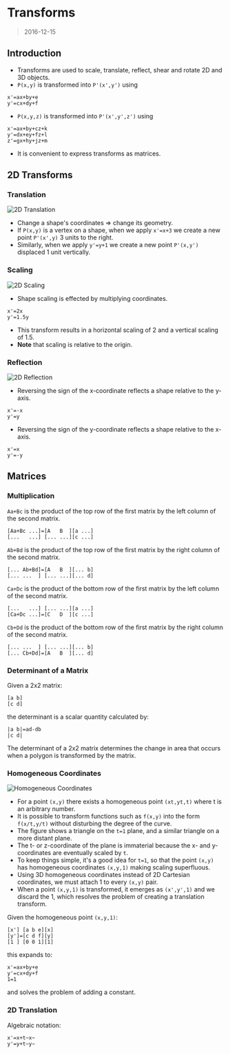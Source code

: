 # Transforms
> 2016-12-15

## Introduction
- Transforms are used to scale, translate, reflect, shear and rotate 2D and 3D
  objects.
- `P(x,y)` is transformed into `P'(x',y')` using
```
x'=ax+by+e
y'=cx+dy+f
```
- `P(x,y,z)` is transformed into `P'(x',y',z')` using
```
x'=ax+by+cz+k
y'=dx+ey+fz+l
z'=gx+hy+jz+m
```
- It is convenient to express transforms as matrices.

## 2D Transforms

### Translation
![2D Translation](images/2d-translation.jpg)
- Change a shape's coordinates => change its geometry.
- If `P(x,y)` is a vertex on a shape, when we apply `x'=x+3` we create a new
  point `P'(x',y)` 3 units to the right.
- Similarly, when we apply `y'=y+1` we create a new point `P'(x,y')` displaced
  1 unit vertically.

### Scaling
![2D Scaling](images/2d-scaling.jpg)
- Shape scaling is effected by multiplying coordinates.
```
x'=2x
y'=1.5y
```
- This transform results in a horizontal scaling of 2 and a vertical scaling of
  1.5.
- **Note** that scaling is relative to the origin.

### Reflection
![2D Reflection](images/2d-reflection.jpg)
- Reversing the sign of the x-coordinate reflects a shape relative to the
  y-axis.
```
x'=-x
y'=y
```
- Reversing the sign of the y-coordinate reflects a shape relative to the
  x-axis.
```
x'=x
y'=-y
```

## Matrices

### Multiplication
`Aa+Bc` is the product of the top row of the first matrix by the left column of
the second matrix.
```
[Aa+Bc ...]=[A   B  ][a ...]
[...   ...] [... ...][c ...]
```
`Ab+Bd` is the product of the top row of the first matrix by the right column of
the second matrix.
```
[... Ab+Bd]=[A   B  ][... b]
[... ...  ] [... ...][... d]
```
`Ca+Dc` is the product of the bottom row of the first matrix by the left column
of the second matrix.
```
[...   ...] [... ...][a ...]
[Ca+Dc ...]=[C   D  ][c ...]
```
`Cb+Dd` is the product of the bottom row of the first matrix by the right column
of the second matrix.
```
[... ...  ] [... ...][... b]
[... Cb+Dd]=[A   B  ][... d]
```

### Determinant of a Matrix
Given a 2x2 matrix:
```
[a b]
[c d]
```
the determinant is a scalar quantity calculated by:
```
|a b|=ad-db
|c d|
```
The determinant of a 2x2 matrix determines the change in area that occurs when
a polygon is transformed by the matrix.

### Homogeneous Coordinates
![Homogeneous Coordinates](images/homogeneous-coordinates.jpg)
- For a point `(x,y)` there exists a homogeneous point `(xt,yt,t)` where t is an
  arbitrary number.
- It is possible to transform functions such as `f(x,y)` into the form
  `f(x/t,y/t)` without disturbing the degree of the curve.
- The figure shows a triangle on the `t=1` plane, and a similar triangle on
  a more distant plane.
- The t- or z-coordinate of the plane is immaterial because the x- and
  y-coordinates are eventually scaled by `t`.
- To keep things simple, it's a good idea for `t=1`, so that the point `(x,y)`
  has homogeneous coordinates `(x,y,1)` making scaling superfluous.
- Using 3D homogeneous coordinates instead of 2D Cartesian coordinates, we must
  attach 1 to every `(x,y)` pair.
- When a point `(x,y,1)` is transformed, it emerges as `(x',y',1)` and we
  discard the 1, which resolves the problem of creating a translation transform.

Given the homogeneous point `(x,y,1)`:
```
[x'] [a b e][x]
[y']=[c d f][y]
[1 ] [0 0 1][1]
```
this expands to:
```
x'=ax+by+e
y'=cx+dy+f
1=1
```
and solves the problem of adding a constant.

### 2D Translation
Algebraic notation:
```
x'=x+t~x~
y'=y+t~y~
```


